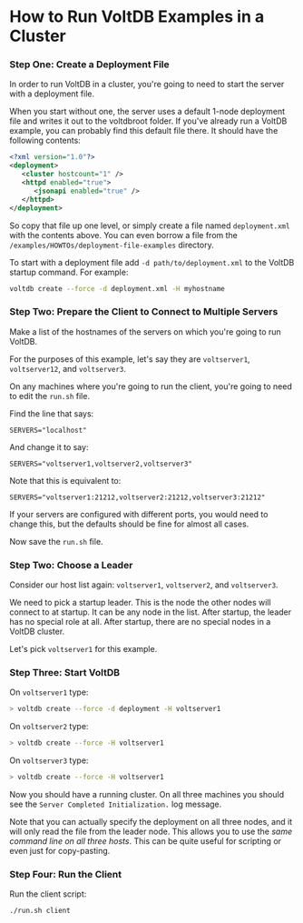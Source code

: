 # How to Run VoltDB Examples in a Cluster

### Step One: Create a Deployment File

In order to run VoltDB in a cluster, you're going to need to start the server with a deployment file. 

When you start without one, the server uses a default 1-node deployment file and writes it out to the voltdbroot folder. If you've already run a VoltDB example, you can probably find this default file there. It should have the following contents:

```xml
<?xml version="1.0"?>
<deployment>
   <cluster hostcount="1" />
   <httpd enabled="true">
      <jsonapi enabled="true" />
   </httpd>
</deployment>
```

So copy that file up one level, or simply create a file named `deployment.xml` with the contents above. You can even borrow a file from the `/examples/HOWTOs/deployment-file-examples` directory.

To start with a deployment file add `-d path/to/deployment.xml` to the VoltDB startup command. For example:

```bash
voltdb create --force -d deployment.xml -H myhostname
```

### Step Two: Prepare the Client to Connect to Multiple Servers

Make a list of the hostnames of the servers on which you're going to run VoltDB.

For the purposes of this example, let's say they are `voltserver1`, `voltserver12`, and `voltserver3`.

On any machines where you're going to run the client, you're going to need to edit the `run.sh` file.

Find the line that says:

```
SERVERS="localhost"
```

And change it to say:

```
SERVERS="voltserver1,voltserver2,voltserver3"
```

Note that this is equivalent to:

```
SERVERS="voltserver1:21212,voltserver2:21212,voltserver3:21212"
```

If your servers are configured with different ports, you would need to change this, but the defaults should be fine for almost all cases.

Now save the `run.sh` file.

### Step Two: Choose a Leader

Consider our host list again: `voltserver1`, `voltserver2`, and `voltserver3`.

We need to pick a startup leader. This is the node the other nodes will connect to at startup. It can be any node in the list. After startup, the leader has no special role at all. After startup, there are no special nodes in a VoltDB cluster.

Let's pick `voltserver1` for this example.

### Step Three: Start VoltDB

On `voltserver1` type:

```bash
> voltdb create --force -d deployment -H voltserver1
```

On `voltserver2` type:

```bash
> voltdb create --force -H voltserver1
```

On `voltserver3` type:

```bash
> voltdb create --force -H voltserver1
```

Now you should have a running cluster. On all three machines you should see the `Server Completed Initialization.` log message.

Note that you can actually specify the deployment on all three nodes, and it will only read the file from the leader node. This allows you to use the _same command line on all three hosts_. This can be quite useful for scripting or even just for copy-pasting.

### Step Four: Run the Client

Run the client script:

    ./run.sh client
